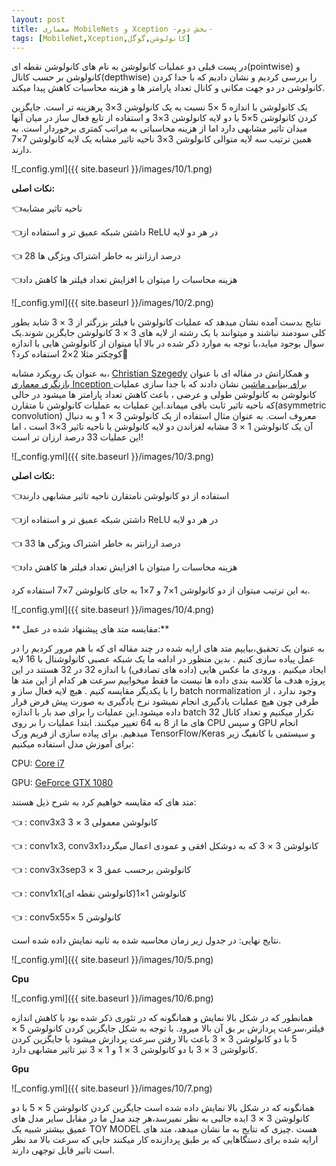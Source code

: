 ```yaml
---
layout: post
title: معماری MobileNets و Xception -بخش دوم-
tags: [MobileNet,Xception,کانولوشن,گوگل]
---
```

در پست قبلی دو عملیات کانولوشن به نام های کانولوشن نقطه ای(pointwise)  و کانولوشن بر حسب کانال(depthwise)  را بررسی کردیم و نشان دادیم که با جدا کردن کانولوشن در دو جهت مکانی و کانال تعداد پارامتر ها و هزینه محاسبات کاهش پیدا میکند.

یک کانولوشن با اندازه 5 ×5 نسبت به یک کانولوشن 3×3 پرهزینه تر است. جایگزین کردن کانولوشن 5×5 با دو لایه کانولوشن 3×3 و استفاده از تابع فعال ساز در میان آنها میدان تاثیر مشابهی دارد اما از هزینه محاسباتی به مراتب کمتری برخوردار است. به همین ترتیب سه لایه متوالی کانولوشن 3×3 ناحیه تاثیر مشابه یک لایه کانولوشن 7×7 دارند.

![_config.yml]({{ site.baseurl }}/images/10/1.png)

**نکات اصلی:**

👈ناحیه تاثیر مشابه

👈داشتن شبکه عمیق تر و استفاده از ReLU در هر دو لایه 

👈  28 درصد ارزانتر به خاطر اشتراک ویژگی ها

👈هزینه محاسبات را میتوان با افزایش تعداد فیلتر ها کاهش داد 


![_config.yml]({{ site.baseurl }}/images/10/2.png)

نتایج بدست آمده نشان میدهد که عملیات کانولوشن با فیلتر بزرگتر از 3 × 3 شاید بطور کلی سودمند نباشند و میتوانند با یک رشته از لایه های 3 × 3  کانولوشن  جایگزین شوند.یک سوال بوجود میاید،با توجه به موارد ذکر شده در بالا آیا میتوان از کانولوشن هایی با اندازه کوچکتر مثلا 2×2 استفاده کرد؟🤔

به عنوان یک رویکرد مشابه، [Christian Szegedy](https://scholar.google.com/citations?user=3QeF7mAAAAAJ&hl=en) و همکارانش در مقاله ای با عنوان [بازنگری معماری Inception برای بینایی ماشین](https://arxiv.org/abs/1512.00567) نشان دادند که با جدا سازی عملیات کانولوشن به کانولوشن طولی و عرضی ، باعث کاهش تعداد پارامتر ها میشود در حالی که ناحیه تاثیر ثابت باقی میماند.این عملیات به عملیات کانولوشن نا متقارن(asymmetric convolution) معروف است. به عنوان مثال استفاده از یک کانولوشن 3 × 1 و به دنبال آن یک کانولوشن 1 × 3 مشابه لغزاندن دو لایه کانولوشن با ناحیه تاثیر 3×3 است ، اما این عملیات 33 درصد ارزان تر است!

![_config.yml]({{ site.baseurl }}/images/10/3.png)

**نکات اصلی:**

👈استفاده از دو کانولوشن نامتقارن ناحیه تاثیر مشابهی دارند

👈داشتن شبکه عمیق تر و استفاده از ReLU در هر دو لایه 

 👈 33 درصد ارزانتر به خاطر اشتراک ویژگی ها

👈هزینه محاسبات را میتوان با افزایش تعداد فیلتر ها کاهش داد 

به این ترتیب میتوان از دو کانولوشن 1×7 و 7×1 به جای کانولوشن 7×7 استفاده کرد.

![_config.yml]({{ site.baseurl }}/images/10/4.png)

** مقایسه متد های پیشنهاد شده در عمل:**

به عنوان یک تحقیق،بیاییم متد های ارایه شده در چند مقاله ای که با هم مرور کردیم را در عمل پیاده سازی کنیم . بدین منظور در ادامه ما یک شبکه عصبی کانولوشنال با 16 لایه ایجاد میکنیم . ورودی ما عکس هایی (داده های تصادفی) با اندازه 32 در 32 هستند در این پروژه هدف ما کلاسه بندی داده ها نیست ما فقط میخواییم سرعت هر کدام از این متد ها را با یکدیگر مقایسه کنیم . هیچ لایه فعال ساز و  batch normalization وجود ندارد ، از طرفی چون هیچ عملیات یادگیری انجام نمیشود نرخ یادگیری به صورت پیش فرض قرار داده میشود.این عملیات را برای صد بار با اندازه batch  32 تکرار میکنیم  و تعداد کانال های ما از 8 به 64 تغییر میکنند. ابتدا عملیات را بر روی CPU و سپس GPU انجام میدهیم. برای پیاده سازی از فریم ورک TensorFlow/Keras و سیستمی با کانفیگ زیر برای آموزش مدل استفاده میکنیم:

CPU: [Core i7](https://software.intel.com/sites/common/403_compliance.htm)

GPU: [GeForce GTX 1080](https://www.nvidia.com/en-us/geforce/products/10series/geforce-gtx-1080/)

متد های که مقایسه خواهیم کرد به شرح ذیل هستند:

👈	: conv3x3 کانولوشن معمولی 3 × 3

👈	: conv1x3, conv3x1کانولوشن 3 × 3 که به دوشکل افقی و عمودی اعمال میگردد

👈	: conv3x3sepکانولوشن برحسب عمق 3 × 3

👈	: conv1x1کانولوشن 1×1(کانولوشن نقطه ای)

👈	: conv5x5کانولوشن 5 ×5


نتایج نهایی: در جدول زیر زمان محاسبه شده به ثانیه نمایش داده شده است.

![_config.yml]({{ site.baseurl }}/images/10/5.png)

**Cpu**

![_config.yml]({{ site.baseurl }}/images/10/6.png)

همانطور که در شکل بالا نمایش و همانگونه که در تئوری ذکر شده بود با کاهش اندازه فیلتر،سرعت پردازش بر بق آن بالا میرود. با توجه به شکل جایگزین کردن کانولوشن 5 × 5  با دو کانولوشن 3 × 3 باعث بالا رفتن سرعت پردازش میشود یا جایگزین کردن کانولوشن 3 × 3 با دو کانولوشن 3 × 1   و 1 × 3 نیز تاثیر مشابهی دارد.

**Gpu**

![_config.yml]({{ site.baseurl }}/images/10/7.png)

همانگونه که در شکل بالا نمایش داده شده است جایگزین کردن کانولوشن 5 × 5  با دو کانولوشن 3 × 3 ایده جالبی به نظر نمیرسد،هر چند مدل ما در مقابل سایر مدل های عمیق بیشتر شبیه یک TOY MODEL هست .چیزی که نتایج به ما نشان میدهد، متد های ارایه شده برای دستگاهایی که بر طبق پردازنده کار میکنند جایی که سرعت بالا مد نظر است تاثیر قابل توجهی دارند.
